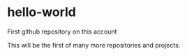 # hello-world
First github repository on this account

This will be the first of many more repositories and projects. 
